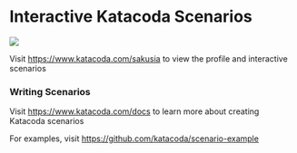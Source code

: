 # Interactive Katacoda Scenarios

[![](http://shields.katacoda.com/katacoda/sakusia/count.svg)](https://www.katacoda.com/sakusia "Get your profile on Katacoda.com")

Visit https://www.katacoda.com/sakusia to view the profile and interactive scenarios

### Writing Scenarios
Visit https://www.katacoda.com/docs to learn more about creating Katacoda scenarios

For examples, visit https://github.com/katacoda/scenario-example
